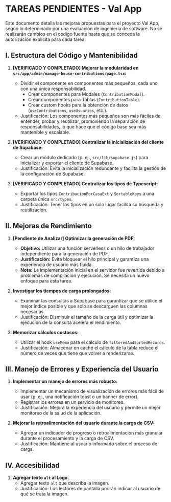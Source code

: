 # TAREAS PENDIENTES - Val App

Este documento detalla las mejoras propuestas para el proyecto Val App, según lo determinado por una evaluación de ingeniería de software. No se realizarán cambios en el código fuente hasta que se conceda la autorización explícita para cada tarea.

## I. Estructura del Código y Mantenibilidad
 
1. **[VERIFICADO Y COMPLETADO] Mejorar la modularidad en `src/app/admin/manage-house-contributions/page.tsx`:**
   - Dividir el componente en componentes más pequeños, cada uno con una única responsabilidad.
     - Crear componentes para Modales (`ContributionModal`).
     - Crear componentes para Tablas (`ContributionTable`).
     - Crear custom hooks para la obtención de datos (`useContributions`, `useUsuarios`, etc.).
   - Justificación: Los componentes más pequeños son más fáciles de entender, probar y reutilizar, promoviendo la separación de responsabilidades, lo que hace que el código base sea más mantenible y escalable.
 
2. **[VERIFICADO Y COMPLETADO] Centralizar la inicialización del cliente de Supabase:**
   - Crear un módulo dedicado (p. ej., `src/lib/supabase.js`) para inicializar y exportar el cliente de Supabase.
   - Justificación: Evita la inicialización redundante y facilita la gestión de la configuración de Supabase.
 
3. **[VERIFICADO Y COMPLETADO] Centralizar los tipos de Typescript:**
   - Exportar los tipos `ContribucionPorCasaExt` y `SortableKeys` a una carpeta única `src/types`.
   - Justificación: Tener los tipos en un solo lugar facilita su búsqueda y reutilización.
 
## II. Mejoras de Rendimiento

1. **[Pendiente de Analizar] Optimizar la generación de PDF:**
   - **Objetivo:** Utilizar una función serverless o un hilo de trabajador independiente para la generación de PDF.
   - **Justificación:** Evita bloquear el hilo principal y garantiza una experiencia de usuario más fluida.
   - **Nota:** La implementación inicial en el servidor fue revertida debido a problemas de compilación y ejecución. Se necesita un nuevo enfoque para esta tarea.

2. **Investigar los tiempos de carga prolongados:**
   - Examinar las consultas a Supabase para garantizar que se utilice el mejor índice posible y que solo se descarguen las columnas necesarias.
   - Justificación: Disminuir el tamaño de la carga útil y optimizar la ejecución de la consulta acelera el rendimiento.

3. **Memorizar cálculos costosos:**
   - Utilizar el hook `useMemo` para el cálculo de `filteredAndSortedRecords`.
   - Justificación: Almacenar en caché el cálculo de la tabla reduce el número de veces que tiene que volver a renderizarse.

## III. Manejo de Errores y Experiencia del Usuario

1. **Implementar un manejo de errores más robusto:**
   - Implementar un mecanismo de visualización de errores más fácil de usar (p. ej., una notificación toast o un banner de error).
   - Registrar los errores en un servicio de monitoreo.
   - Justificación: Mejora la experiencia del usuario y permite un mejor monitoreo de la salud de la aplicación.

2. **Mejorar la retroalimentación del usuario durante la carga de CSV:**
   - Agregar un indicador de progreso o retroalimentación más granular durante el procesamiento y la carga de CSV.
   - Justificación: Mantiene al usuario informado sobre el proceso de carga.

## IV. Accesibilidad

1. **Agregar texto `alt` al Logo.**
   - Agregar texto `alt` que describa la imagen.
   - Justificación: Los lectores de pantalla podrán indicar al usuario de qué se trata la imagen.
